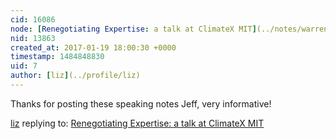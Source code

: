 ```yaml
---
cid: 16086
node: [Renegotiating Expertise: a talk at ClimateX MIT](../notes/warren/01-18-2017/renegotiating-expertise-a-talk-at-climatex-mit)
nid: 13863
created_at: 2017-01-19 18:00:30 +0000
timestamp: 1484848830
uid: 7
author: [liz](../profile/liz)
---
```


Thanks for posting these speaking notes Jeff, very informative!

[liz](../profile/liz) replying to: [Renegotiating Expertise: a talk at ClimateX MIT](../notes/warren/01-18-2017/renegotiating-expertise-a-talk-at-climatex-mit)

